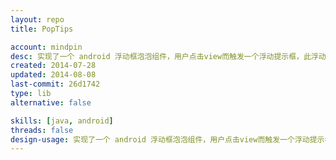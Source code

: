 ```yaml
---
layout: repo
title: PopTips

account: mindpin
desc: 实现了一个 android 浮动框泡泡组件，用户点击view而触发一个浮动提示框，此浮动框泡泡组件是由矩形框和三角形箭头组成
created: 2014-07-28
updated: 2014-08-08
last-commit: 26d1742
type: lib
alternative: false

skills: [java, android]
threads: false
design-usage: 实现了一个 android 浮动框泡泡组件，用户点击view而触发一个浮动提示框，此浮动框泡泡组件是由矩形框和三角形箭头组成
---
```

